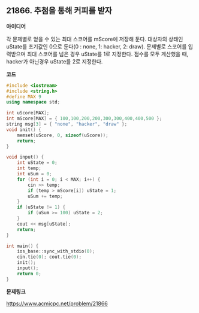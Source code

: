 ## 21866. 추첨을 통해 커피를 받자

**아이디어**

각 문제별로 얻을 수 있는 최대 스코어를 mScore에 저장해 둔다. 대상자의 상태인 uState를 초기값인 0으로 둔다(0 : none, 1: hacker, 2: draw). 문제별로 스코어를 입력받으며 최대 스코어를 넘은 경우 uState를 1로 지정한다. 점수를 모두 계산했을 때, hacker가 아닌경우 uState를 2로 지정한다.

**코드**

```c++
#include <iostream>
#include <string.h>
#define MAX 9
using namespace std;

int uScore[MAX];
int mScore[MAX] = { 100,100,200,200,300,300,400,400,500 };
string msg[3] = { "none", "hacker", "draw" };
void init() {
	memset(uScore, 0, sizeof(uScore));
	return;
}

void input() {
	int uState = 0;
	int temp;
	int uSum = 0;
	for (int i = 0; i < MAX; i++) {
		cin >> temp;
		if (temp > mScore[i]) uState = 1;
		uSum += temp;
	}
	if (uState != 1) {
		if (uSum >= 100) uState = 2;
	}
	cout << msg[uState];
	return;
}

int main() {
	ios_base::sync_with_stdio(0);
	cin.tie(0); cout.tie(0);
	init();
	input();
	return 0;
}
```

**문제링크**

https://www.acmicpc.net/problem/21866

